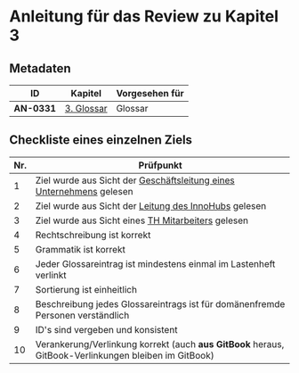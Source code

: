 # Anleitung für das Review zu Kapitel 3

## Metadaten
| ID | Kapitel | Vorgesehen für |
|---|---|---|
| <a name="AN-0331">**AN-0331**</a> | [3. Glossar](../../03.-glossar.md) | Glossar |

## Checkliste eines einzelnen Ziels
| Nr\. | Prüfpunkt |
|---|---|
|  1 | Ziel wurde aus Sicht der [Geschäftsleitung eines Unternehmens](rollen-des-perspektivenbasierten-lesens.md) gelesen |
|  2 | Ziel wurde aus Sicht der [Leitung des InnoHubs](rollen-des-perspektivenbasierten-lesens.md) gelesen |
|  3 | Ziel wurde aus Sicht eines [TH Mitarbeiters](rollen-des-perspektivenbasierten-lesens.md) gelesen |
|  4 | Rechtschreibung ist korrekt |
|  5 | Grammatik ist korrekt |
|  6 | Jeder Glossareintrag ist mindestens einmal im Lastenheft verlinkt |
|  7 | Sortierung ist einheitlich |
|  8 | Beschreibung jedes Glossareintrags ist für domänenfremde Personen verständlich |
|  9 | ID's sind vergeben und konsistent |
| 10 | Verankerung/Verlinkung korrekt (auch **aus GitBook** heraus, GitBook-Verlinkungen bleiben im GitBook) |
